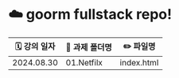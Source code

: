 # ☁️ goorm fullstack repo!

| 🗓️ 강의 일자 | 📂 과제 폴더명 |✏️ 파일명 |
|---------|----------|----------|
|2024.08.30|01.Netfilx|index.html|
